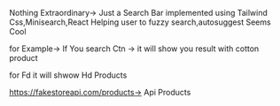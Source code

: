 Nothing Extraordinary-> Just a Search Bar implemented using Tailwind Css,Minisearch,React Helping user to fuzzy search,autosuggest Seems Cool

for Example-> If You search Ctn ->
it will show you result with cotton product 

for Fd
it will shwow Hd Products 

https://fakestoreapi.com/products-> Api Products
